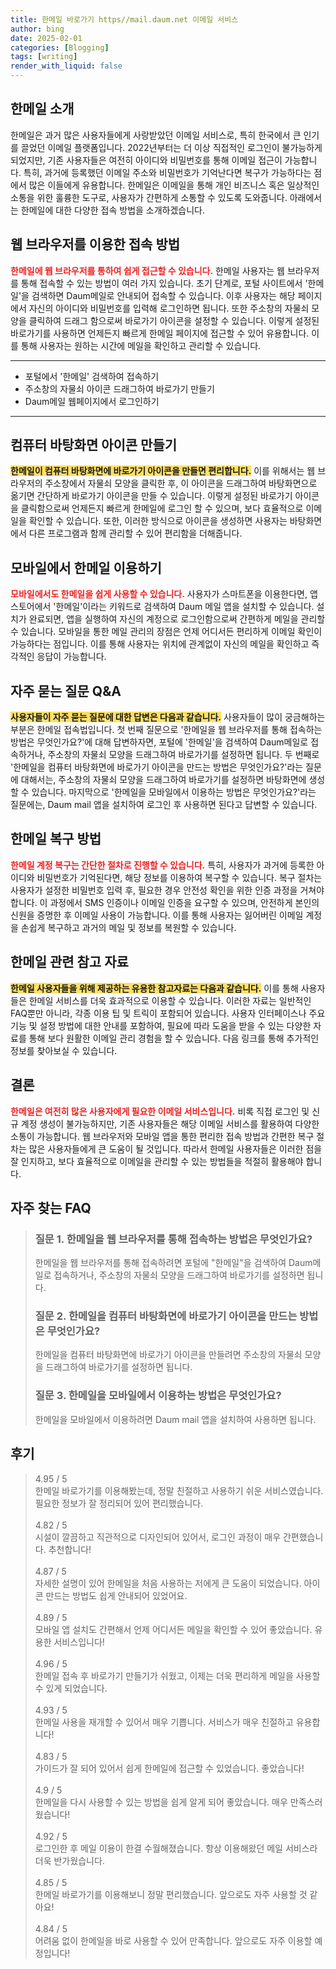 ```yaml
---
title: 한메일 바로가기 https//mail.daum.net 이메일 서비스
author: bing
date: 2025-02-01
categories: [Blogging]
tags: [writing]
render_with_liquid: false
---
```



<h2 id='한메일-소개'>한메일 소개</h2>

<p>한메일은 과거 많은 사용자들에게 사랑받았던 이메일 서비스로, 특히 한국에서 큰 인기를 끌었던 이메일 플랫폼입니다. 2022년부터는 더 이상 직접적인 로그인이 불가능하게 되었지만, 기존 사용자들은 여전히 아이디와 비밀번호를 통해 이메일 접근이 가능합니다. 특히, 과거에 등록했던 이메일 주소와 비밀번호가 기억난다면 복구가 가능하다는 점에서 많은 이들에게 유용합니다. 한메일은 이메일을 통해 개인 비즈니스 혹은 일상적인 소통을 위한 훌륭한 도구로, 사용자가 간편하게 소통할 수 있도록 도와줍니다. 아래에서는 한메일에 대한 다양한 접속 방법을 소개하겠습니다.</p>

<h2 id='웹-브라우저를-이용한-접속방법'>웹 브라우저를 이용한 접속 방법</h2>

<p><b><span style="color: #ee2323;">한메일에 웹 브라우저를 통하여 쉽게 접근할 수 있습니다.</span></b> 한메일 사용자는 웹 브라우저를 통해 접속할 수 있는 방법이 여러 가지 있습니다. 초기 단계로, 포털 사이트에서 '한메일'을 검색하면 Daum메일로 안내되어 접속할 수 있습니다. 이후 사용자는 해당 페이지에서 자신의 아이디와 비밀번호를 입력해 로그인하면 됩니다. 또한 주소창의 자물쇠 모양을 클릭하여 드래그 함으로써 바로가기 아이콘을 설정할 수 있습니다. 이렇게 설정된 바로가기를 사용하면 언제든지 빠르게 한메일 페이지에 접근할 수 있어 유용합니다. 이를 통해 사용자는 원하는 시간에 메일을 확인하고 관리할 수 있습니다.</p>

<hr />

<ul>
    <li>포털에서 '한메일' 검색하여 접속하기</li>
    <li>주소창의 자물쇠 아이콘 드래그하여 바로가기 만들기</li>
    <li>Daum메일 웹페이지에서 로그인하기</li>
</ul>

<hr />

<h2 id='컴퓨터-바탕화면-아이콘-만들기'>컴퓨터 바탕화면 아이콘 만들기</h2>

<p><b><span style="background-color: #ffe066;">한메일이 컴퓨터 바탕화면에 바로가기 아이콘을 만들면 편리합니다.</span></b> 이를 위해서는 웹 브라우저의 주소창에서 자물쇠 모양을 클릭한 후, 이 아이콘을 드래그하여 바탕화면으로 옮기면 간단하게 바로가기 아이콘을 만들 수 있습니다. 이렇게 설정된 바로가기 아이콘을 클릭함으로써 언제든지 빠르게 한메일에 로그인 할 수 있으며, 보다 효율적으로 이메일을 확인할 수 있습니다. 또한, 이러한 방식으로 아이콘을 생성하면 사용자는 바탕화면에서 다른 프로그램과 함께 관리할 수 있어 편리함을 더해줍니다.</p>

<h2 id='모바일에서-한메일-이용하기'>모바일에서 한메일 이용하기</h2>

<p><b><span style="color: #ee2323;">모바일에서도 한메일을 쉽게 사용할 수 있습니다.</span></b> 사용자가 스마트폰을 이용한다면, 앱스토어에서 '한메일'이라는 키워드로 검색하여 Daum 메일 앱을 설치할 수 있습니다. 설치가 완료되면, 앱을 실행하여 자신의 계정으로 로그인함으로써 간편하게 메일을 관리할 수 있습니다. 모바일을 통한 메일 관리의 장점은 언제 어디서든 편리하게 이메일 확인이 가능하다는 점입니다. 이를 통해 사용자는 위치에 관계없이 자신의 메일을 확인하고 즉각적인 응답이 가능합니다.</p>

<h2 id='자주-묻는-질문-QNA'>자주 묻는 질문 Q&A</h2>

<p><b><span style="background-color: #ffe066;">사용자들이 자주 묻는 질문에 대한 답변은 다음과 같습니다.</span></b> 사용자들이 많이 궁금해하는 부분은 한메일 접속법입니다. 첫 번째 질문으로 '한메일을 웹 브라우저를 통해 접속하는 방법은 무엇인가요?'에 대해 답변하자면, 포털에 '한메일'을 검색하여 Daum메일로 접속하거나, 주소창의 자물쇠 모양을 드래그하여 바로가기를 설정하면 됩니다. 두 번째로 '한메일을 컴퓨터 바탕화면에 바로가기 아이콘을 만드는 방법은 무엇인가요?'라는 질문에 대해서는, 주소창의 자물쇠 모양을 드래그하여 바로가기를 설정하면 바탕화면에 생성할 수 있습니다. 마지막으로 '한메일을 모바일에서 이용하는 방법은 무엇인가요?'라는 질문에는, Daum mail 앱을 설치하여 로그인 후 사용하면 된다고 답변할 수 있습니다.</p>

<h2 id='한메일-복구-방법'>한메일 복구 방법</h2>

<p><b><span style="color: #ee2323;">한메일 계정 복구는 간단한 절차로 진행할 수 있습니다.</span></b> 특히, 사용자가 과거에 등록한 아이디와 비밀번호가 기억된다면, 해당 정보를 이용하여 복구할 수 있습니다. 복구 절차는 사용자가 설정한 비밀번호 입력 후, 필요한 경우 안전성 확인을 위한 인증 과정을 거쳐야 합니다. 이 과정에서 SMS 인증이나 이메일 인증을 요구할 수 있으며, 안전하게 본인의 신원을 증명한 후 이메일 사용이 가능합니다. 이를 통해 사용자는 잃어버린 이메일 계정을 손쉽게 복구하고 과거의 메일 및 정보를 복원할 수 있습니다.</p>

<h2 id='한메일-관련-참고자료'>한메일 관련 참고 자료</h2>

<p><b><span style="background-color: #ffe066;">한메일 사용자들을 위해 제공하는 유용한 참고자료는 다음과 같습니다.</span></b> 이를 통해 사용자들은 한메일 서비스를 더욱 효과적으로 이용할 수 있습니다. 이러한 자료는 일반적인 FAQ뿐만 아니라, 각종 이용 팁 및 트릭이 포함되어 있습니다. 사용자 인터페이스나 주요 기능 및 설정 방법에 대한 안내를 포함하여, 필요에 따라 도움을 받을 수 있는 다양한 자료를 통해 보다 원활한 이메일 관리 경험을 할 수 있습니다. 다음 링크를 통해 추가적인 정보를 찾아보실 수 있습니다.</p>

<h2 id='결론'>결론</h2>

<p><b><span style="color: #ee2323;">한메일은 여전히 많은 사용자에게 필요한 이메일 서비스입니다.</span></b> 비록 직접 로그인 및 신규 계정 생성이 불가능하지만, 기존 사용자들은 해당 이메일 서비스를 활용하여 다양한 소통이 가능합니다. 웹 브라우저와 모바일 앱을 통한 편리한 접속 방법과 간편한 복구 절차는 많은 사용자들에게 큰 도움이 될 것입니다. 따라서 한메일 사용자들은 이러한 점을 잘 인지하고, 보다 효율적으로 이메일을 관리할 수 있는 방법들을 적절히 활용해야 합니다.</p>


<h2 id='자주_찾는_FAQ'>자주 찾는 FAQ</h2>
<div itemscope="" itemtype="https://schema.org/FAQPage"> 
<blockquote> 
<div itemscope="" itemprop="mainEntity" itemtype="https://schema.org/Question"> 
<h3 itemprop="name">질문 1. 한메일을 웹 브라우저를 통해 접속하는 방법은 무엇인가요?</h3> 
<div itemscope="" itemprop="acceptedAnswer" itemtype="https://schema.org/Answer"> 
<span itemprop="text"> 
<p>한메일을 웹 브라우저를 통해 접속하려면 포털에 "한메일"을 검색하여 Daum메일로 접속하거나, 주소창의 자물쇠 모양을 드래그하여 바로가기를 설정하면 됩니다.</p> 
</span> 
</div> 
</div> 

<div itemscope="" itemprop="mainEntity" itemtype="https://schema.org/Question"> 
<h3 itemprop="name">질문 2. 한메일을 컴퓨터 바탕화면에 바로가기 아이콘을 만드는 방법은 무엇인가요?</h3> 
<div itemscope="" itemprop="acceptedAnswer" itemtype="https://schema.org/Answer"> 
<span itemprop="text"> 
<p>한메일을 컴퓨터 바탕화면에 바로가기 아이콘을 만들려면 주소창의 자물쇠 모양을 드래그하여 바로가기를 설정하면 됩니다.</p> 
</span> 
</div> 
</div> 

<div itemscope="" itemprop="mainEntity" itemtype="https://schema.org/Question"> 
<h3 itemprop="name">질문 3. 한메일을 모바일에서 이용하는 방법은 무엇인가요?</h3> 
<div itemscope="" itemprop="acceptedAnswer" itemtype="https://schema.org/Answer"> 
<span itemprop="text"> 
<p>한메일을 모바일에서 이용하려면 Daum mail 앱을 설치하여 사용하면 됩니다.</p> 
</span> 
</div> 
</div> 

</blockquote> 
</div>
<h2 id='후기'>후기</h2>
<div itemscope itemtype="https://schema.org/Product">
  <blockquote>
  <div itemprop="review" itemscope itemtype="https://schema.org/Review">
      <div itemprop="reviewRating" itemscope itemtype="https://schema.org/Rating"> <span itemprop="ratingValue">4.95</span> / <span itemprop="bestRating">5</span> </div>
      <span itemprop="reviewBody">한메일 바로가기를 이용해봤는데, 정말 친절하고 사용하기 쉬운 서비스였습니다. 필요한 정보가 잘 정리되어 있어 편리했습니다.</span>
  </div>
  <br>
  <div itemprop="review" itemscope itemtype="https://schema.org/Review">
      <div itemprop="reviewRating" itemscope itemtype="https://schema.org/Rating"> <span itemprop="ratingValue">4.82</span> / <span itemprop="bestRating">5</span> </div>
      <span itemprop="reviewBody">시설이 깔끔하고 직관적으로 디자인되어 있어서, 로그인 과정이 매우 간편했습니다. 추천합니다!</span>
  </div>
  <br>
  <div itemprop="review" itemscope itemtype="https://schema.org/Review">
      <div itemprop="reviewRating" itemscope itemtype="https://schema.org/Rating"> <span itemprop="ratingValue">4.87</span> / <span itemprop="bestRating">5</span> </div>
      <span itemprop="reviewBody">자세한 설명이 있어 한메일을 처음 사용하는 저에게 큰 도움이 되었습니다. 아이콘 만드는 방법도 쉽게 안내되어 있었어요.</span>
  </div>
  <br>
  <div itemprop="review" itemscope itemtype="https://schema.org/Review">
      <div itemprop="reviewRating" itemscope itemtype="https://schema.org/Rating"> <span itemprop="ratingValue">4.89</span> / <span itemprop="bestRating">5</span> </div>
      <span itemprop="reviewBody">모바일 앱 설치도 간편해서 언제 어디서든 메일을 확인할 수 있어 좋았습니다. 유용한 서비스입니다!</span>
  </div>
  <br>
  <div itemprop="review" itemscope itemtype="https://schema.org/Review">
      <div itemprop="reviewRating" itemscope itemtype="https://schema.org/Rating"> <span itemprop="ratingValue">4.96</span> / <span itemprop="bestRating">5</span> </div>
      <span itemprop="reviewBody">한메일 접속 후 바로가기 만들기가 쉬웠고, 이제는 더욱 편리하게 메일을 사용할 수 있게 되었습니다.</span>
  </div>
  <br>
  <div itemprop="review" itemscope itemtype="https://schema.org/Review">
      <div itemprop="reviewRating" itemscope itemtype="https://schema.org/Rating"> <span itemprop="ratingValue">4.93</span> / <span itemprop="bestRating">5</span> </div>
      <span itemprop="reviewBody">한메일 사용을 재개할 수 있어서 매우 기쁩니다. 서비스가 매우 친절하고 유용합니다!</span>
  </div>
  <br>
  <div itemprop="review" itemscope itemtype="https://schema.org/Review">
      <div itemprop="reviewRating" itemscope itemtype="https://schema.org/Rating"> <span itemprop="ratingValue">4.83</span> / <span itemprop="bestRating">5</span> </div>
      <span itemprop="reviewBody">가이드가 잘 되어 있어서 쉽게 한메일에 접근할 수 있었습니다. 좋았습니다!</span>
  </div>
  <br>
  <div itemprop="review" itemscope itemtype="https://schema.org/Review">
      <div itemprop="reviewRating" itemscope itemtype="https://schema.org/Rating"> <span itemprop="ratingValue">4.9</span> / <span itemprop="bestRating">5</span> </div>
      <span itemprop="reviewBody">한메일을 다시 사용할 수 있는 방법을 쉽게 알게 되어 좋았습니다. 매우 만족스러웠습니다!</span>
  </div>
  <br>
  <div itemprop="review" itemscope itemtype="https://schema.org/Review">
      <div itemprop="reviewRating" itemscope itemtype="https://schema.org/Rating"> <span itemprop="ratingValue">4.92</span> / <span itemprop="bestRating">5</span> </div>
      <span itemprop="reviewBody">로그인한 후 메일 이용이 한결 수월해졌습니다. 항상 이용해왔던 메일 서비스라 더욱 반가웠습니다.</span>
  </div>
  <br>
  <div itemprop="review" itemscope itemtype="https://schema.org/Review">
      <div itemprop="reviewRating" itemscope itemtype="https://schema.org/Rating"> <span itemprop="ratingValue">4.85</span> / <span itemprop="bestRating">5</span> </div>
      <span itemprop="reviewBody">한메일 바로가기를 이용해보니 정말 편리했습니다. 앞으로도 자주 사용할 것 같아요!</span>
  </div>
  <br>
  <div itemprop="review" itemscope itemtype="https://schema.org/Review">
      <div itemprop="reviewRating" itemscope itemtype="https://schema.org/Rating"> <span itemprop="ratingValue">4.84</span> / <span itemprop="bestRating">5</span> </div>
      <span itemprop="reviewBody">어려움 없이 한메일을 바로 사용할 수 있어 만족합니다. 앞으로도 자주 이용할 예정입니다!</span>
  </div>
  </blockquote>
</div>
